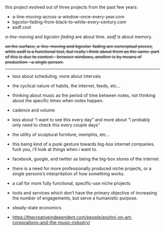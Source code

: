 this project evolved out of three projects from the past few years:

- a-line-moving-across-a-window-once-every-year.com
- bgcolor-fading-from-black-to-white-every-century.com
- asdf.cool

*a-line-moving* and *bgcolor-fading* are about time. *asdf* is about memory.

~~on the surface, a-line-moving and bgcolor-fading are conceptual pieces, while asdf is a functional tool, but really i think about them as the same. part of this is due to context—browser windows, another is by means of production—a single person.~~

---

- less about scheduling, more about intervals
- the cyclical nature of habits, the internet, feeds, etc...
- thinking about music as the period of time between notes,
  not thinking about the specific times when notes happen.
- cadence and volume
- less about “i want to see this every day” and more about “i probably only need to check this every couple days”
- the utility of sculptural furniture, memphis, etc…
- this being kind of a punk gesture towards big-box internet companies. fuck you, i’ll look at things when i want to.
- facebook, google, and twitter as being the big-box stores of the internet
- there is a need for more professionally produced niche projects, or a single persons’s interpritation of how something works.
- a call for more fully functional, specific-use niche projects
- tools and services which don’t have the primary objective of increasing the number of engagements, but serve a humanistic purpose.

- steady-state economics
- https://thecreativeindependent.com/people/anohni-on-art-corporations-and-the-music-industry/